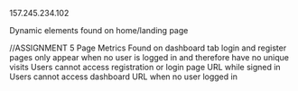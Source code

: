 157.245.234.102

Dynamic elements found on home/landing page

//ASSIGNMENT 5
Page Metrics Found on dashboard tab
login and register pages only appear when no user is logged in and therefore have no unique visits
Users cannot access registration or login page URL while signed in
Users cannot access dashboard URL when no user logged in